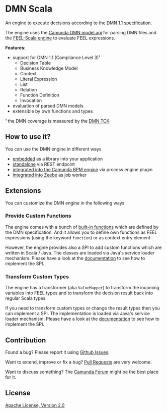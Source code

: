 # DMN Scala

An engine to execute decisions according to the [DMN 1.1 specification](http://www.omg.org/spec/DMN/About-DMN/). 

The engine uses the [Camunda DMN model api](https://github.com/camunda/camunda-dmn-model) for parsing DMN files and the [FEEL-Scala engine](https://github.com/camunda/feel-scala) to evaluate FEEL expressions.

**Features:**
* support for DMN 1.1 (Compliance Level 3)¹
  * Decision Table
  * Business Knowledge Model
  * Context
  * Literal Expression
  * List
  * Relation
  * Function Definition
  * Invocation
* evaluation of parsed DMN models
* extensible by own functions and types

¹ the DMN coverage is measured by the [DMN TCK](https://dmn-tck.github.io/tck/overview_Camunda%20BPM_7.9.0.html)

## How to use it?

You can use the DMN engine in different ways 

* [embedded](https://github.com/camunda/dmn-scala/tree/master/dmn-engine#how-to-use-it) as a library into your application
* [standalone](https://github.com/camunda/dmn-scala/tree/master/engine-rest#how-to-use-it) via REST endpoint
* [integrated into the Camunda BPM engine](https://github.com/camunda/dmn-scala/tree/master/camunda-plugin#how-to-use-it) via process engine plugin
* [integrated into Zeebe](https://github.com/camunda/dmn-scala/tree/master/zeebe-worker#how-to-use-it) as job worker

## Extensions

You can customize the DMN engine in the following ways.

### Provide Custom Functions

The engine comes with a bunch of [built-in functions](https://camunda.github.io/feel-scala/feel-built-in-functions) which are defined by the DMN specification. 
And it allows you to define own functions as FEEL expressions (using the keyword `function`) or as context entry element.

However, the engine provides also a SPI to add custom functions which are written in Scala / Java. The classes are loaded via Java's service loader mechanism. Please have a look at the [documentation](https://camunda.github.io/feel-scala/function-provider-spi) to see how to implement the SPI.

### Transform Custom Types

The engine has a transformer (aka `ValueMapper`) to transform the incoming variables into FEEL types and to transform the decision result back into regular Scala types. 

If you need to transform custom types or change the result types then you can implement a SPI. The implementation is loaded via Java's service loader mechanism. Please have a look at the 
[documentation](https://camunda.github.io/feel-scala/value-mapper-spi) to see how to implement the SPI.

## Contribution

Found a bug? Please report it using [Github Issues](https://github.com/camunda/dmn-scala/issues).

Want to extend, improve or fix a bug? [Pull Requests](https://github.com/camunda/dmn-scala/pulls) are very welcome.

Want to discuss something? The [Camunda Forum](https://forum.camunda.org/c/community-extensions) might be the best place for it.

## License

[Apache License, Version 2.0](./LICENSE)

